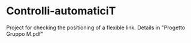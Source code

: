 # Controlli-automaticiT

Project for checking the positioning of a flexible link. Details in "Progetto Gruppo M.pdf"

